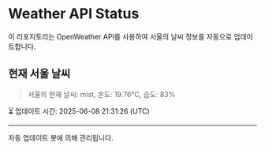 
# Weather API Status

이 리포지토리는 OpenWeather API를 사용하여 서울의 날씨 정보를 자동으로 업데이트합니다.

## 현재 서울 날씨
> 서울의 현재 날씨: mist, 온도: 19.76°C, 습도: 83%

⏳ 업데이트 시간: 2025-06-08 21:31:26 (UTC)

---
자동 업데이트 봇에 의해 관리됩니다.
